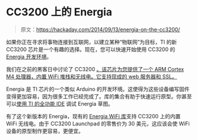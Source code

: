 # CC3200 上的 Energia

> 原文：<https://hackaday.com/2014/09/13/energia-on-the-cc3200/>

如果你正在寻求将事物连接到互联网，以建立某种“物联网”为目标，TI 的新 CC3200 芯片是一个有趣的选择。现在，您可以快速开始使用 CC3200 的 [Energia 开发环境](http://www.element14.com/community/people/janisalnis/blog/2014/09/13/energia-is-out-there-for-cc3200)。

我们在之前的黑客日中讨论了 CC3200 [。该芯片为您提供了一个 ARM Cortex M4 处理器，内置 WiFi 堆栈和无线电。它支持现成的 web 服务器和 SSL。](http://hackaday.com/2014/07/04/tis-new-family-of-wifi-chips/)

Energia 是 TI 芯片的一个类似 Arduino 的开发环境。这使得为这些设备编写固件变得更加容易，因为很多工作已经完成了。库的集合有助于快速运行原型。你甚至可以[使用 TI 的全功能 IDE](http://hackaday.com/2014/07/13/proper-debugging-for-energia-sketches/) 调试 Energia 草图。

有了这个新版本的 Energia，现有的 [Energia WiFi 库](http://energia.nu/reference/wifi/)支持 CC3200 上的内置 WiFi 无线电。由于 CC3200 Launchpad 的零售价为 30 美元，这应该会使 WiFi 设备的原型制作更容易，更便宜。